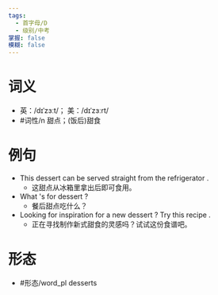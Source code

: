 ```yaml
---
tags:
  - 首字母/D
  - 级别/中考
掌握: false
模糊: false
---
```

# 词义
- 英：/dɪˈzɜːt/； 美：/dɪˈzɜːrt/
- #词性/n  甜点；(饭后)甜食
# 例句
- This dessert can be served straight from the refrigerator .
	- 这甜点从冰箱里拿出后即可食用。
- What 's for dessert ?
	- 餐后甜点吃什么？
- Looking for inspiration for a new dessert ? Try this recipe .
	- 正在寻找制作新式甜食的灵感吗？试试这份食谱吧。
# 形态
- #形态/word_pl desserts
